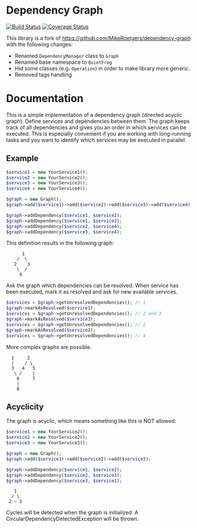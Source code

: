 # Dependency Graph

[![Build Status](https://travis-ci.org/alanbem/dependency-graph.svg?branch=master)](https://travis-ci.org/alanbem/dependency-graph)
[![Coverage Status](https://coveralls.io/repos/alanbem/dependency-graph/badge.png)](https://coveralls.io/r/alanbem/dependency-graph)

This library is a fork of https://github.com/MikeRoetgers/dependency-graph with the following changes:

 - Renamed `DependencyManager` class to `Graph`
 - Renamed base namespace to `QuietFrog`
 - Hid some classes (e.g. `Operation`) in order to make library more generic.
 - Removed tags handling

# Documentation

This is a simple implementation of a dependency graph (directed acyclic graph). Define services and dependencies between them. The graph keeps track of all dependencies and gives you an order in which services can be executed. This is especially convenient if you are working with long-running tasks and you want to identify which services may be executed in parallel.
 
## Example

```php
$service1 = new YourService1();
$service2 = new YourService2();
$service3 = new YourService3();
$service4 = new YourService4();

$graph = new Graph();
$graph->add($service1)->add($service2)->add($service3)->add($service4);

$graph->addDependency($service1, $service2);
$graph->addDependency($service1, $service3);
$graph->addDependency($service2, $service4);
$graph->addDependency($service3, $service4);
```
This definition results in the following graph:

```
      1
    /  \
   2    3
    \  /
     4
```

Ask the graph which dependencies can be resolved. When service has been executed, mark it as resolved and ask for new available services.

```php
$services = $graph->getUnresolvedDependencies(); // 1
$graph->markAsResolved($service1);
$services = $graph->getUnresolvedDependencies(); // 2 and 3
$graph->markAsResolved($service3);
$services = $graph->getUnresolvedDependencies(); // 2
$graph->markAsResolved($service2);
$services = $graph->getUnresolvedDependencies(); // 4
```

More complex graphs are possible.

```
  1     2
  |    / \
  3   4   5
   \ /    |
    6     7
    |
    8
```

## Acyclicity

The graph is acyclic, which means something like this is NOT allowed:

```php
$service1 = new YourService2();
$service2 = new YourService2();
$service3 = new YourService3();

$graph = new Graph();
$graph->add($service1)->add($service2)->add($service3);

$graph->addDependency($service1, $service2);
$graph->addDependency($service2, $service3);
$graph->addDependency($service3, $service1);
```

```
   1
  / \
 2 – 3
```

Cycles will be detected when the graph is initialized. A CircularDependencyDetectedException will be thrown.

